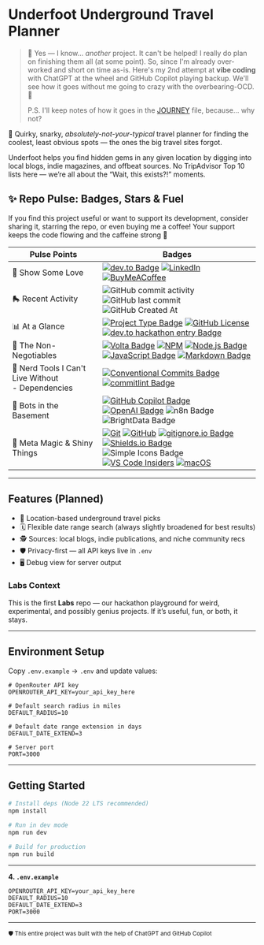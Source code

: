 # Underfoot Underground Travel Planner

> 🦄 Yes — I know... _another_ project. It can't be helped! I really do plan on finishing them all (at some point). So, since I'm already over-worked and short on time as-is. Here's my 2nd attempt at **vibe coding** with ChatGPT at the wheel and GitHub Copilot playing backup. We'll see how it goes without me going to crazy with the overbearing-OCD. 🤞
>
> P.S. I'll keep notes of how it goes in the [JOURNEY](./JOURNEY.md) file, because... why not?

🧭 Quirky, snarky, *absolutely-not-your-typical* travel planner for finding the coolest, least obvious spots — the ones the big travel sites forgot.

Underfoot helps you find hidden gems in any given location by digging into local blogs, indie magazines, and offbeat sources. No TripAdvisor Top 10 lists here — we’re all about the “Wait, this exists?!” moments.

## ✨ Repo Pulse: Badges, Stars & Fuel

If you find this project useful or want to support its development, consider sharing it, starring the repo, or even buying me a coffee! Your support keeps the code flowing and the caffeine strong 💪


| Pulse Points | Badges |
|--------------|-------------|
| 🫶 Show Some Love | [![dev.to Badge](https://img.shields.io/badge/dev.to-0A0A0A?logo=devdotto&logoColor=fff&style=for-the-badge)](https://dev.to/anchildress1) [![LinkedIn](https://img.shields.io/badge/linkedin-%230077B5.svg?style=for-the-badge&logo=linkedin&logoColor=white)](https://www.linkedin.com/in/anchildress1/) [![BuyMeACoffee](https://img.shields.io/badge/Buy%20Me%20a%20Coffee-ffdd00?style=for-the-badge&logo=buy-me-a-coffee&logoColor=black)](https://www.buymeacoffee.com/anchildress1) |
| 🛼 Recent Activity | ![GitHub commit activity](https://img.shields.io/github/commit-activity/t/anchildress1/underfoot-underground-travel-planner?style=for-the-badge&color=F054B2&cacheSeconds=3600) ![GitHub last commit](https://img.shields.io/github/last-commit/anchildress1/underfoot-underground-travel-planner?display_timestamp=author&style=for-the-badge&color=34A853&cacheSeconds=3600)<br/>![GitHub Created At](https://img.shields.io/github/created-at/anchildress1/underfoot-underground-travel-planner?style=for-the-badge&color=EDC531) |
| 📊 At a Glance | [![Project Type Badge](https://img.shields.io/badge/project_type-toy-blue?style=for-the-badge)](https://project-types.github.io/) [![GitHub License](https://img.shields.io/github/license/anchildress1/npm-nodejs-template?style=for-the-badge&cacheSeconds=3600)](https://github.com/anchildress1/npm-nodejs-template/blob/main/LICENSE) [![dev.to hackathon entry Badge](https://img.shields.io/badge/dev.to_challenge-RealTime%20AI%20Agents%20-0A0A0A?logo=devdotto&logoColor=fff&style=for-the-badge)](https://dev.to/challenges/brightdata-n8n-2025-08-13)|
| 🧩 The Non-Negotiables | [![Volta Badge](https://img.shields.io/badge/Volta-3377CC.svg?style=for-the-badge)](https://volta.sh) [![NPM](https://img.shields.io/badge/NPM-%23CB3837.svg?style=for-the-badge&logo=npm&logoColor=white)](https://www.npmjs.com/) [![Node.js Badge](https://img.shields.io/badge/Node.js-5FA04E?logo=nodedotjs&logoColor=fff&style=for-the-badge)](https://nodejs.org/)<br/>[![JavaScript Badge](https://img.shields.io/badge/JavaScript-F7DF1E?logo=javascript&logoColor=000&style=for-the-badge)](https://developer.mozilla.org/en-US/docs/Web/JavaScript) [![Markdown Badge](https://img.shields.io/badge/Markdown-000?logo=markdown&logoColor=fff&style=for-the-badge)](https://www.markdownguide.org) |
| 🔧 Nerd Tools I Can't Live Without<br/>- Dependencies | [![Conventional Commits Badge](https://img.shields.io/badge/Conventional%20Commits-FE5196?logo=conventionalcommits&logoColor=fff&style=for-the-badge)](https://conventionalcommits.org/) [![commitlint Badge](https://img.shields.io/badge/commitlint-000?logo=commitlint&logoColor=fff&style=for-the-badge)](https://commitlint.js.org/) <br /> |
| 👾 Bots in the Basement | [![GitHub Copilot Badge](https://img.shields.io/badge/GitHub%20Copilot-000?logo=githubcopilot&logoColor=fff&style=for-the-badge)](https://github.com/features/copilot) [![OpenAI Badge](https://img.shields.io/badge/OpenAI-412991?logo=openai&logoColor=fff&style=for-the-badge)](https://openai.com/chatgpt) ![n8n Badge](https://img.shields.io/badge/n8n-EA4B71?logo=n8n&logoColor=fff&style=for-the-badge) ![BrightData Badge](https://img.shields.io/badge/BrightData-3f7ffc?style=for-the-badge) |
| 💬 Meta Magic & Shiny Things<br/> | [![Git](https://img.shields.io/badge/git-%23F05033.svg?style=for-the-badge&logo=git&logoColor=white)](https://git-scm.com/) [![GitHub](https://img.shields.io/badge/github-%23121011.svg?style=for-the-badge&logo=github&logoColor=white)](https://github.com/) [![gitignore.io Badge](https://img.shields.io/badge/gitignore.io-204ECF?logo=gitignoredotio&logoColor=fff&style=for-the-badge)](https://www.toptal.com/developers/gitignore/api/node,dotenv,visualstudiocode,macos)<br/>[![Shields.io Badge](https://img.shields.io/badge/Shields.io-000?logo=shieldsdotio&logoColor=fff&style=for-the-badge)](https://shields.io/badges/static-badge) ![Simple Icons Badge](https://img.shields.io/badge/Simple%20Icons-111?logo=simpleicons&logoColor=fff&style=for-the-badge)<br/>[![VS Code Insiders](https://img.shields.io/badge/VS%20Code%20Insiders-35b393.svg?style=for-the-badge&logo=visual-studio-code&logoColor=white)](https://code.visualstudio.com/updates/v1_102) [![macOS](https://img.shields.io/badge/mac%20os-000000?style=for-the-badge&logo=macos&logoColor=F0F0F0)](https://www.apple.com/shop/buy-mac?afid=p240%7Cgo~cmp-21640797485~adg-171722772185~ad-756023446016_kwd-978205588~dev-c~ext-~prd-~mca-~nt-search&cid=aos-us-kwgo-mac-bts-launch-061725-) |

---

## Features (Planned)

- 🎯 Location-based underground travel picks
- 🗓️ Flexible date range search (always slightly broadened for best results)
- 🕵️ Sources: local blogs, indie publications, and niche community recs
- 🛡️ Privacy-first — all API keys live in `.env`
- 🖥️ Debug view for server output

### Labs Context

This is the first **Labs** repo — our hackathon playground for weird, experimental, and possibly genius projects. If it’s useful, fun, or both, it stays.

---

## Environment Setup

Copy `.env.example` → `.env` and update values:

```env
# OpenRouter API key
OPENROUTER_API_KEY=your_api_key_here

# Default search radius in miles
DEFAULT_RADIUS=10

# Default date range extension in days
DEFAULT_DATE_EXTEND=3

# Server port
PORT=3000
```
---

## Getting Started

```bash
# Install deps (Node 22 LTS recommended)
npm install

# Run in dev mode
npm run dev

# Build for production
npm run build
```

---

**4. `.env.example`**

```env
OPENROUTER_API_KEY=your_api_key_here
DEFAULT_RADIUS=10
DEFAULT_DATE_EXTEND=3
PORT=3000
```

---

<small>🛡️ This entire project was built with the help of ChatGPT and GitHub Copilot</small>
